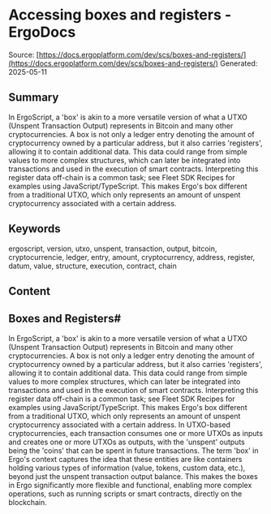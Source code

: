 # Accessing boxes and registers - ErgoDocs
Source: [https://docs.ergoplatform.com/dev/scs/boxes-and-registers/](https://docs.ergoplatform.com/dev/scs/boxes-and-registers/)
Generated: 2025-05-11

## Summary
In ErgoScript, a 'box' is akin to a more versatile version of what a UTXO (Unspent Transaction Output) represents in Bitcoin and many other cryptocurrencies. A box is not only a ledger entry denoting the amount of cryptocurrency owned by a particular address, but it also carries 'registers', allowing it to contain additional data. This data could range from simple values to more complex structures, which can later be integrated into transactions and used in the execution of smart contracts. Interpreting this register data off-chain is a common task; see Fleet SDK Recipes for examples using JavaScript/TypeScript. This makes Ergo's box different from a traditional UTXO, which only represents an amount of unspent cryptocurrency associated with a certain address.

## Keywords
ergoscript, version, utxo, unspent, transaction, output, bitcoin, cryptocurrencie, ledger, entry, amount, cryptocurrency, address, register, datum, value, structure, execution, contract, chain

## Content
## Boxes and Registers#
In ErgoScript, a 'box' is akin to a more versatile version of what a UTXO (Unspent Transaction Output) represents in Bitcoin and many other cryptocurrencies. A box is not only a ledger entry denoting the amount of cryptocurrency owned by a particular address, but it also carries 'registers', allowing it to contain additional data. This data could range from simple values to more complex structures, which can later be integrated into transactions and used in the execution of smart contracts. Interpreting this register data off-chain is a common task; see Fleet SDK Recipes for examples using JavaScript/TypeScript.
This makes Ergo's box different from a traditional UTXO, which only represents an amount of unspent cryptocurrency associated with a certain address. In UTXO-based cryptocurrencies, each transaction consumes one or more UTXOs as inputs and creates one or more UTXOs as outputs, with the 'unspent' outputs being the 'coins' that can be spent in future transactions.
The term 'box' in Ergo's context captures the idea that these entities are like containers holding various types of information (value, tokens, custom data, etc.), beyond just the unspent transaction output balance. This makes the boxes in Ergo significantly more flexible and functional, enabling more complex operations, such as running scripts or smart contracts, directly on the blockchain.

